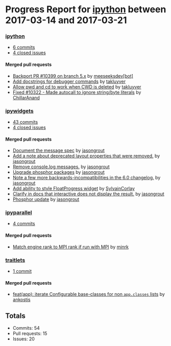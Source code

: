 # Progress Report for [ipython](https://github.com/ipython) between 2017-03-14 and 2017-03-21

### [ipython](https://github.com/ipython/ipython)
-  [6 commits](https://github.com/ipython/ipython/compare/master@%7B1489474800%7D...master@%7B1490079600%7D)
-  [4 closed issues](https://github.com/ipython/ipython/issues?utf8=%E2%9C%93&q=is%3Aissue%20closed%3A2017-03-14..2017-03-21)

#### Merged pull requests
- [Backport PR #10399 on branch 5.x](https://github.com/ipython/ipython/pull/10400) by [meeseeksdev[bot]](https://github.com/integration/meeseeksdev)
- [Add docstrings for debugger commands](https://github.com/ipython/ipython/pull/10399) by [takluyver](https://github.com/takluyver)
- [Allow pwd and cd to work when CWD is deleted](https://github.com/ipython/ipython/pull/10397) by [takluyver](https://github.com/takluyver)
- [Fixed #10322 - Made autocall to ignore string/byte literals](https://github.com/ipython/ipython/pull/10369) by [ChillarAnand](https://github.com/ChillarAnand)

### [ipywidgets](https://github.com/ipython/ipywidgets)
-  [43 commits](https://github.com/ipython/ipywidgets/compare/master@%7B1489474800%7D...master@%7B1490079600%7D)
-  [4 closed issues](https://github.com/ipython/ipywidgets/issues?utf8=%E2%9C%93&q=is%3Aissue%20closed%3A2017-03-14..2017-03-21)

#### Merged pull requests
- [Document the message spec](https://github.com/ipython/ipywidgets/pull/1215) by [jasongrout](https://github.com/jasongrout)
- [Add a note about deprecated layout properties that were removed.](https://github.com/ipython/ipywidgets/pull/1205) by [jasongrout](https://github.com/jasongrout)
- [Remove console.log messages.](https://github.com/ipython/ipywidgets/pull/1204) by [jasongrout](https://github.com/jasongrout)
- [Upgrade phosphor packages](https://github.com/ipython/ipywidgets/pull/1203) by [jasongrout](https://github.com/jasongrout)
- [Note a few more backwards-incompatibilities in the 6.0 changelog.](https://github.com/ipython/ipywidgets/pull/1202) by [jasongrout](https://github.com/jasongrout)
- [Add ability to style FloatProgress widget](https://github.com/ipython/ipywidgets/pull/1201) by [SylvainCorlay](https://github.com/SylvainCorlay)
- [Clarify in docs that interactive does not display the result.](https://github.com/ipython/ipywidgets/pull/1199) by [jasongrout](https://github.com/jasongrout)
- [Phosphor update](https://github.com/ipython/ipywidgets/pull/1122) by [jasongrout](https://github.com/jasongrout)

### [ipyparallel](https://github.com/ipython/ipyparallel)
-  [4 commits](https://github.com/ipython/ipyparallel/compare/master@%7B1489474800%7D...master@%7B1490079600%7D)

#### Merged pull requests
- [Match engine rank to MPI rank if run with MPI](https://github.com/ipython/ipyparallel/pull/238) by [minrk](https://github.com/minrk)

### [traitlets](https://github.com/ipython/traitlets)
-  [1 commit](https://github.com/ipython/traitlets/compare/master@%7B1489474800%7D...master@%7B1490079600%7D)

#### Merged pull requests
- [feat(app): iterate Configurable base-classes for non `app.classes` lists](https://github.com/ipython/traitlets/pull/380) by [ankostis](https://github.com/ankostis)

## Totals
- Commits: 54
- Pull requests: 15
- Issues: 20
